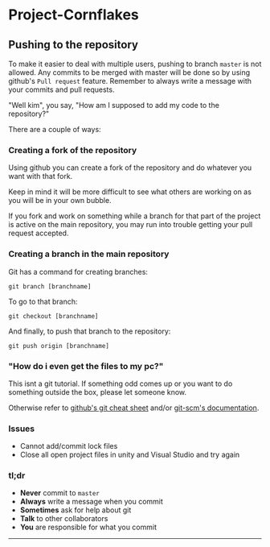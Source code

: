 # Project-Cornflakes

## Pushing to the repository

To make it easier to deal with multiple users, pushing to branch `master` is not allowed. Any commits to be merged with master will be done so by using github's `Pull request` feature. Remember to always write a message with your commits and pull requests.

"Well kim", you say, "How am I supposed to add my code to the repository?"

There are a couple of ways:

### Creating a fork of the repository

Using github you can create a fork of the repository and do whatever you want with that fork.

Keep in mind it will be more difficult to see what others are working on as you will be in your own bubble.

If you fork and work on something while a branch for that part of the project is active on the main repository, you may run into trouble getting your pull request accepted.

### Creating a branch in the main repository

Git has a command for creating branches:
```
git branch [branchname]
```
To go to that branch:
```
git checkout [branchname]
```
And finally, to push that branch to the repository:
```
git push origin [branchname]
```

### "How do i even get the files to my pc?"

This isnt a git tutorial. If something odd comes up or you want to do something outside the box, please let someone know.

Otherwise refer to [github's git cheat sheet](https://github.github.com/training-kit/downloads/github-git-cheat-sheet.pdf) and/or [git-scm's documentation](https://git-scm.com/docs).

### Issues

 * Cannot add/commit lock files
  *  Close all open project files in unity and Visual Studio and try again

### tl;dr

* **Never** commit to `master`
* **Always** write a message when you commit
* **Sometimes** ask for help about git
* **Talk** to other collaborators
* **You** are responsible for what you commit

---